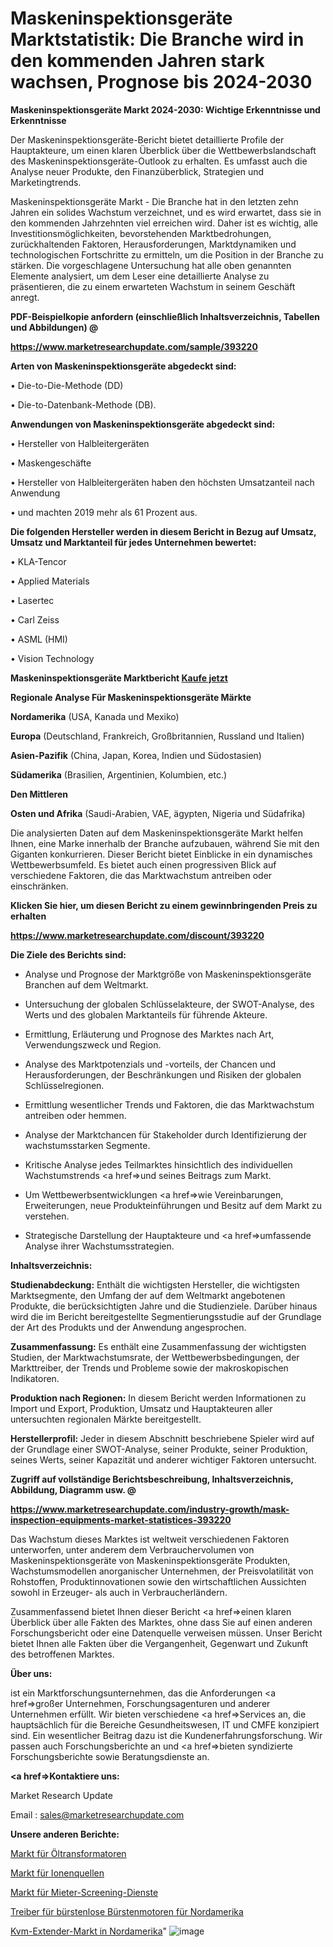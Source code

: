 # Maskeninspektionsgeräte Marktstatistik: Die Branche wird in den kommenden Jahren stark wachsen, Prognose bis 2024-2030

<strong>Maskeninspektionsgeräte Markt 2024-2030: Wichtige Erkenntnisse und Erkenntnisse</strong>

Der Maskeninspektionsgeräte-Bericht bietet detaillierte Profile der Hauptakteure, um einen klaren Überblick über die Wettbewerbslandschaft des Maskeninspektionsgeräte-Outlook zu erhalten. Es umfasst auch die Analyse neuer Produkte, den Finanzüberblick, Strategien und Marketingtrends.

Maskeninspektionsgeräte Markt - Die Branche hat in den letzten zehn Jahren ein solides Wachstum verzeichnet, und es wird erwartet, dass sie in den kommenden Jahrzehnten viel erreichen wird. Daher ist es wichtig, alle Investitionsmöglichkeiten, bevorstehenden Marktbedrohungen, zurückhaltenden Faktoren, Herausforderungen, Marktdynamiken und technologischen Fortschritte zu ermitteln, um die Position in der Branche zu stärken. Die vorgeschlagene Untersuchung hat alle oben genannten Elemente analysiert, um dem Leser eine detaillierte Analyse zu präsentieren, die zu einem erwarteten Wachstum in seinem Geschäft anregt.



<strong><b>PDF-Beispielkopie anfordern (einschließlich Inhaltsverzeichnis, Tabellen und Abbildungen) @ </b></strong>

<strong><a href=https://www.marketresearchupdate.com/sample/393220>

<strong>https://www.marketresearchupdate.com/sample/393220</u></a></strong></strong>



<strong>Arten von Maskeninspektionsgeräte abgedeckt sind:</strong>

• Die-to-Die-Methode (DD)

• Die-to-Datenbank-Methode (DB).



<strong>Anwendungen von Maskeninspektionsgeräte abgedeckt sind:</strong>

• Hersteller von Halbleitergeräten

• Maskengeschäfte

• Hersteller von Halbleitergeräten haben den höchsten Umsatzanteil nach Anwendung

• und machten 2019 mehr als 61 Prozent aus.



<strong>Die folgenden Hersteller werden in diesem Bericht in Bezug auf Umsatz, Umsatz und Marktanteil für jedes Unternehmen bewertet:</strong>

• KLA-Tencor

• Applied Materials

• Lasertec

• Carl Zeiss

• ASML (HMI)

• Vision Technology



<strong>Maskeninspektionsgeräte Marktbericht <a href=https://www.marketresearchupdate.com/buynow/393220>Kaufe jetzt</a></strong>



<strong>Regionale Analyse Für Maskeninspektionsgeräte Märkte</strong>



<strong>Nordamerika</strong> (USA, Kanada und Mexiko)



<strong>Europa</strong> (Deutschland, Frankreich, Großbritannien, Russland und Italien)



<strong>Asien-Pazifik</strong> (China, Japan, Korea, Indien und Südostasien)



<strong>Südamerika</strong> (Brasilien, Argentinien, Kolumbien, etc.)



<strong>Den Mittleren</strong> 

<strong>Osten und Afrika</strong> (Saudi-Arabien, VAE, ägypten, Nigeria und Südafrika)

Die analysierten Daten auf dem Maskeninspektionsgeräte Markt helfen Ihnen, eine Marke innerhalb der Branche aufzubauen, während Sie mit den Giganten konkurrieren. Dieser Bericht bietet Einblicke in ein dynamisches Wettbewerbsumfeld. Es bietet auch einen progressiven Blick auf verschiedene Faktoren, die das Marktwachstum antreiben oder einschränken.



<strong>Klicken Sie hier, um diesen Bericht zu einem gewinnbringenden Preis zu erhalten
</strong>

<strong><a href=https://www.marketresearchupdate.com/discount/393220>https://www.marketresearchupdate.com/discount/393220</b></u></strong></a>



<strong>Die Ziele des Berichts sind:</strong>

- Analyse und Prognose der Marktgröße von Maskeninspektionsgeräte Branchen auf dem Weltmarkt.

- Untersuchung der globalen Schlüsselakteure, der SWOT-Analyse, des Werts und des globalen Marktanteils für führende Akteure.

- Ermittlung, Erläuterung und Prognose des Marktes nach Art, Verwendungszweck und Region.

- Analyse des Marktpotenzials und -vorteils, der Chancen und Herausforderungen, der Beschränkungen und Risiken der globalen Schlüsselregionen.

- Ermittlung wesentlicher Trends und Faktoren, die das Marktwachstum antreiben oder hemmen.

- Analyse der Marktchancen für Stakeholder durch Identifizierung der wachstumsstarken Segmente.

- Kritische Analyse jedes Teilmarktes hinsichtlich des individuellen Wachstumstrends <a href=>und</a> seines Beitrags zum Markt.

- Um Wettbewerbsentwicklungen <a href=>wie</a> Vereinbarungen, Erweiterungen, neue Produkteinführungen und Besitz auf dem Markt zu verstehen.

- Strategische Darstellung der Hauptakteure und <a href=>umfas</a>sende Analyse ihrer Wachstumsstrategien.



<strong>Inhaltsverzeichnis:</strong>



<strong>Studienabdeckung:</strong> Enthält die wichtigsten Hersteller, die wichtigsten Marktsegmente, den Umfang der auf dem Weltmarkt angebotenen Produkte, die berücksichtigten Jahre und die Studienziele. Darüber hinaus wird die im Bericht bereitgestellte Segmentierungsstudie auf der Grundlage der Art des Produkts und der Anwendung angesprochen.



<strong>Zusammenfassung:</strong> Es enthält eine Zusammenfassung der wichtigsten Studien, der Marktwachstumsrate, der Wettbewerbsbedingungen, der Markttreiber, der Trends und Probleme sowie der makroskopischen Indikatoren.



<strong>Produktion nach Regionen:</strong> In diesem Bericht werden Informationen zu Import und Export, Produktion, Umsatz und Hauptakteuren aller untersuchten regionalen Märkte bereitgestellt.



<strong>Herstellerprofil:</strong> Jeder in diesem Abschnitt beschriebene Spieler wird auf der Grundlage einer SWOT-Analyse, seiner Produkte, seiner Produktion, seines Werts, seiner Kapazität und anderer wichtiger Faktoren untersucht.



<strong><b>Zugriff auf vollständige Berichtsbeschreibung, Inhaltsverzeichnis, Abbildung, Diagramm usw. @ </b></strong>

<strong><a href=https://www.marketresearchupdate.com/industry-growth/mask-inspection-equipments-market-statistices-393220>https://www.marketresearchupdate.com/industry-growth/mask-inspection-equipments-market-statistices-393220</a></strong>

Das Wachstum dieses Marktes ist weltweit verschiedenen Faktoren unterworfen, unter anderem dem Verbrauchervolumen von Maskeninspektionsgeräte von Maskeninspektionsgeräte Produkten, Wachstumsmodellen anorganischer Unternehmen, der Preisvolatilität von Rohstoffen, Produktinnovationen sowie den wirtschaftlichen Aussichten sowohl in Erzeuger- als auch in Verbraucherländern.

Zusammenfassend bietet Ihnen dieser Bericht <a href=>einen</a> klaren Überblick über alle Fakten des Marktes, ohne dass Sie auf einen anderen Forschungsbericht oder eine Datenquelle verweisen müssen. Unser Bericht bietet Ihnen alle Fakten über die Vergangenheit, Gegenwart und Zukunft des betroffenen Marktes.



<strong>Über uns:</strong>

 ist ein Marktforschungsunternehmen, das die Anforderungen <a href=>großer</a> Unternehmen, Forschungsagenturen und anderer Unternehmen erfüllt. Wir bieten verschiedene <a href=>Services</a> an, die hauptsächlich für die Bereiche Gesundheitswesen, IT und CMFE konzipiert sind. Ein wesentlicher Beitrag dazu ist die Kundenerfahrungsforschung. Wir passen auch Forschungsberichte an und <a href=>bieten</a> syndizierte Forschungsberichte sowie Beratungsdienste an.



<strong><a href=>Kontaktiere uns:</a></strong>

Market Research Update

Email : sales@marketresearchupdate.com



<strong>Unsere anderen Berichte:</strong>

<a href=https://www.linkedin.com/pulse/oil-immersed-power-transformers-market-size-growth>Markt für Öltransformatoren</a>

<a href=https://www.linkedin.com/pulse/ion-sources-market-sizing-up-anticipating-trends>Markt für Ionenquellen</a>

<a href=https://www.linkedin.com/pulse/tenant-screening-services-market-2023-remarking>Markt für Mieter-Screening-Dienste</a>

<a href=https://www.linkedin.com/pulse/north-america-brushed-brushless-motor-driver>Treiber für bürstenlose Bürstenmotoren für Nordamerika</a>

<a href=https://www.linkedin.com/pulse/north-america-kvm-extender-market-size-production-growth>Kvm-Extender-Markt in Nordamerika</a>"
![image](https://github.com/meghapanth/markettrends/assets/163847665/9ec4eaf1-b28e-485f-a242-2ee24bfee74b)
